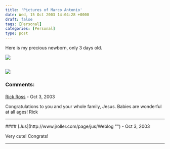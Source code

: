 ```yaml
---
title: 'Pictures of Marco Antonio'
date: Wed, 15 Oct 2003 14:04:28 +0000
draft: false
tags: [Personal]
categories: [Personal]
type: post
---
```


Here is my precious newborn, only 3 days old.

![](http://www.jroller.com/resources/jmrodri/marco1.jpg)

![](http://www.jroller.com/resources/jmrodri/marco2.jpg)
---
### Comments:
#### 
[Rick Ross](http://www.javalobby.org "rick@javalobby.org") - <time datetime="2003-10-15 15:23:30">Oct 3, 2003</time>

Congratulations to you and your whole family, Jesus. Babies are wonderful at all ages! Rick
<hr />
#### 
[Jus](http://www.jroller.com/page/jus/Weblog "") - <time datetime="2003-10-29 23:56:59">Oct 3, 2003</time>

Very cute! Congrats!
<hr />
